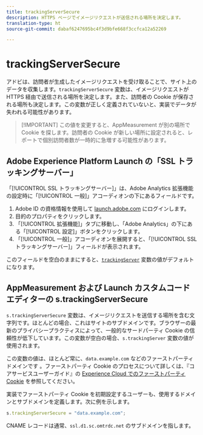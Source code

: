 ```yaml
---
title: trackingServerSecure
description: HTTPS ページでイメージリクエストが送信される場所を決定します。
translation-type: ht
source-git-commit: dabaf6247695bc4f3d9bfe668f3ccfca12a52269

---
```



# trackingServerSecure

アドビは、訪問者が生成したイメージリクエストを受け取ることで、サイト上のデータを収集します。`trackingServerSecure` 変数は、イメージリクエストが HTTPS 経由で送信される場所を決定します。また、訪問者の Cookie が保存される場所も決定します。この変数が正しく定義されていないと、実装でデータが失われる可能性があります。

>[!IMPORTANT] この値を変更すると、AppMeasurement が別の場所で Cookie を探します。訪問者の Cookie が新しい場所に設定されると、レポートで個別訪問者数が一時的に急増する可能性があります。

## Adobe Experience Platform Launch の「SSL トラッキングサーバー」

「[!UICONTROL SSL トラッキングサーバー]」は、Adobe Analytics 拡張機能の設定時に「[!UICONTROL 一般]」アコーディオンの下にあるフィールドです。

1. Adobe ID の資格情報を使用して [launch.adobe.com](https://launch.adobe.com) にログインします。
2. 目的のプロパティをクリックします。
3. 「[!UICONTROL 拡張機能]」タブに移動し、「Adobe Analytics」の下にある「[!UICONTROL 設定]」ボタンをクリックします。
4. 「[!UICONTROL 一般]」アコーディオンを展開すると、「[!UICONTROL SSL トラッキングサーバー]」フィールドが表示されます。

このフィールドを空白のままにすると、[`trackingServer`](trackingserver.md) 変数の値がデフォルトになります。

## AppMeasurement および Launch カスタムコードエディターの s.trackingServerSecure

`s.trackingServerSecure` 変数は、イメージリクエストを送信する場所を含む文字列です。ほとんどの場合、これはサイトのサブドメインです。ブラウザーの最新のプライバシープラクティスによって、一般的なサードパーティ Cookie の信頼性が低下しています。この変数が空白の場合、`s.trackingServer` 変数の値が使用されます。

この変数の値は、ほとんど常に、`data.example.com` などのファーストパーティドメインです 。ファーストパーティ Cookie のプロセスについて詳しくは、『コアサービスユーザーガイド』の [Experience Cloud でのファーストパーティ Cookie](https://docs.adobe.com/content/help/ja-JP/core-services/interface/ec-cookies/cookies-first-party.html) を参照してください。

実装でファーストパーティ Cookie を初期設定するユーザーも、使用するドメインとサブドメインを定義します。次に例を示します。

```js
s.trackingServerSecure = "data.example.com";
```

CNAME レコードは通常、`ssl.d1.sc.omtrdc.net` のサブドメインを指します。
